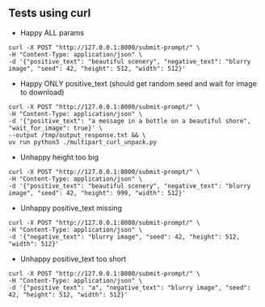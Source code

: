 ## Tests using curl

* Happy ALL params

```
curl -X POST "http://127.0.0.1:8000/submit-prompt/" \
-H "Content-Type: application/json" \
-d '{"positive_text": "beautiful scenery", "negative_text": "blurry image", "seed": 42, "height": 512, "width": 512}'
```

* Happy ONLY positive_text (should get random seed and wait for image to download)

```
curl -X POST "http://127.0.0.1:8000/submit-prompt/" \
-H "Content-Type: application/json" \
-d '{"positive_text": "a message in a bottle on a beautiful shore", "wait_for_image": true}' \
--output /tmp/output_response.txt && \
uv run python3 ./multipart_curl_unpack.py
```

* Unhappy height too big

```
curl -X POST "http://127.0.0.1:8000/submit-prompt/" \
-H "Content-Type: application/json" \
-d '{"positive_text": "beautiful scenery", "negative_text": "blurry image", "seed": 42, "height": 999, "width": 512}'
```

* Unhappy positive_text missing

```
curl -X POST "http://127.0.0.1:8000/submit-prompt/" \
-H "Content-Type: application/json" \
-d '{"negative_text": "blurry image", "seed": 42, "height": 512, "width": 512}'
```

* Unhappy positive_text too short

```
curl -X POST "http://127.0.0.1:8000/submit-prompt/" \
-H "Content-Type: application/json" \
-d '{"positive_text": "a", "negative_text": "blurry image", "seed": 42, "height": 512, "width": 512}'
```
